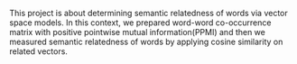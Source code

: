 This project is about determining semantic relatedness of words via vector space models. In this context, we prepared word-word co-occurrence matrix with positive pointwise mutual information(PPMI) and then we measured semantic relatedness of words by applying cosine similarity on related vectors.

